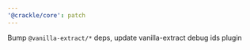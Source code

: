 ```yaml
---
'@crackle/core': patch
---
```


Bump `@vanilla-extract/*` deps, update vanilla-extract debug ids plugin
